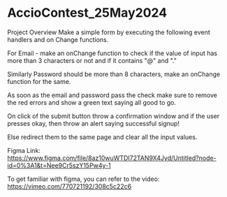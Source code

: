 # AccioContest_25May2024

Project Overview
Make a simple form by executing the following event handlers and on Change functions.

For Email - make an onChange function to check if the value of input has more than 3 characters or not and if it contains "@" and "."

Similarly Password should be more than 8 characters, make an onChange function for the same.

As soon as the email and password pass the check make sure to remove the red errors and show a green text saying all good to go.

On click of the submit button throw a confirmation window and if the user presses okay, then throw an alert saying successful signup!

Else redirect them to the same page and clear all the input values.

Figma Link: https://www.figma.com/file/8az10wuWTDI72TAN9X4Jyd/Untitled?node-id=0%3A1&t=Nee9Cr5szY15Pw4y-1

To get familiar with figma, you can refer to the video: https://vimeo.com/770721192/308c5c22c6
